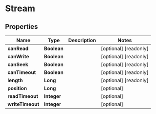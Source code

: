 

# Stream


## Properties

| Name | Type | Description | Notes |
|------------ | ------------- | ------------- | -------------|
|**canRead** | **Boolean** |  |  [optional] [readonly] |
|**canWrite** | **Boolean** |  |  [optional] [readonly] |
|**canSeek** | **Boolean** |  |  [optional] [readonly] |
|**canTimeout** | **Boolean** |  |  [optional] [readonly] |
|**length** | **Long** |  |  [optional] [readonly] |
|**position** | **Long** |  |  [optional] |
|**readTimeout** | **Integer** |  |  [optional] |
|**writeTimeout** | **Integer** |  |  [optional] |



